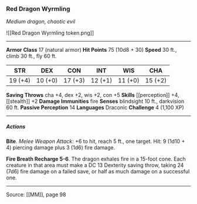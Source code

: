 ### Red Dragon Wyrmling
_Medium dragon, chaotic evil_

![[Red Dragon Wyrmling token.png]]




---

**Armor Class** 17 (natural armor)
**Hit Points** 75 (10d8 + 30)
**Speed** 30 ft., climb 30 ft., fly 60 ft.

| STR     | DEX     | CON     | INT     | WIS     | CHA     |
|---------|---------|---------|---------|---------|---------|
| 19 (+4) | 10 (+0) | 17 (+3) | 12 (+1) | 11 (+0) | 15 (+2) |

**Saving Throws** cha +4, dex +2, wis +2, con +5
**Skills** [[perception]] +4, [[stealth]] +2
**Damage Immunities** fire
**Senses** blindsight 10 ft., darkvision 60 ft.
**Passive Perception** 14
**Languages** Draconic
**Challenge** 4 (1,100 XP)

---

##### Actions
**Bite**. _Melee Weapon Attack:_ +6 to hit, reach 5 ft., one target. Hit: 9 (1d10 + 4) piercing damage plus 3 (1d6) fire damage.

**Fire Breath Recharge 5-6**. The dragon exhales fire in a 15-foot cone. Each creature in that area must make a DC 13 Dexterity saving throw, taking 24 (7d6) fire damage on a failed save, or half as much damage on a successful one.


---

Source: [[MM]], page 98